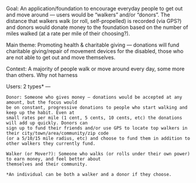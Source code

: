 Goal: An application/foundation to encourage everyday people to get out and move around — users would
be “walkers” and/or “donors”. The distance that walkers walk (or roll, self-propelled) is recorded (via GPS?) 
and donors would donate money to the foundation based on the number of miles walked (at a rate per mile of their choosing?).

Main theme: Promoting health & charitable giving — donations will fund charitable giving/repair of movement
devices for the disabled, those who are not able to get out and move themselves.

Context: A majority of people walk or move around every day, some more than others. Why not harness 

Users: 2 types* —
    
    Donor: Someone who gives money — donations would be accepted at any amount, but the focus would
    be on constant, progressive donations to people who start walking and keep up the habit. Even at
    small rates per mile (1 cent, 5 cents, 10 cents, etc) the donations will add up quickly. Donors can 
    sign up to fund their friends and/or use GPS to locate top walkers in their city/town/area/community/zip code 
    (or a 5/10/15 mile radius, etc) and choose to fund them in addition to other walkers they currently fund.

    Walker (or Mover?): Someone who walks (or rolls under their own power) to earn money, and feel better about 
    themselves and their community.

    *An individual can be both a walker and a donor if they choose.
